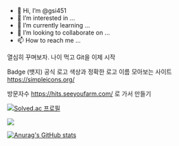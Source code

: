 - 👋 Hi, I’m @gsi451
- 👀 I’m interested in ...
- 🌱 I’m currently learning ...
- 💞️ I’m looking to collaborate on ...
- 📫 How to reach me ...

열심히 꾸며보자.
나이 먹고 Git을 이제 시작

<!---
gsi451/gsi451 is a ✨ special ✨ repository because its `README.md` (this file) appears on your GitHub profile.
You can click the Preview link to take a look at your changes.
--->


Badge (뱃지)
공식 로고 색상과 정확한 로고 이름 모아보는 사이트
https://simpleicons.org/

방문자수
https://hits.seeyoufarm.com/ 로 가서 만들기

[![Solved.ac
프로필](http://mazassumnida.wtf/api/v2/generate_badge?boj=gsi451)](https://solved.ac/gsi451)

<img src="http://mazandi.herokuapp.com/api?handle={gsi451}&theme=warm"/>

[![Anurag's GitHub stats](https://github-readme-stats.vercel.app/api?username=gsi451)](https://github.com/gsi451/github-readme-stats)
